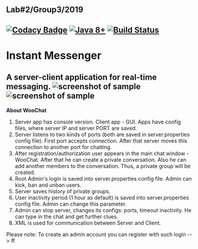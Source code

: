 Lab#2/Group3/2019
-------
[![Codacy Badge](https://api.codacy.com/project/badge/Grade/0c31ab3c3a01472884df2380a7832a09)](https://app.codacy.com/app/EEM86/WooChat?utm_source=github.com&utm_medium=referral&utm_content=EEM86/WooChat&utm_campaign=Badge_Grade_Dashboard)
[![Java 8+](https://img.shields.io/badge/java-8%2b-green.svg)](http://www.oracle.com/technetwork/java/javase/downloads/index.html)
[![Build Status](https://semaphoreci.com/api/v1/eem86/woochat/branches/master/badge.svg)](https://semaphoreci.com/eem86/woochat)
---
Instant Messenger
=====================
A server-client application for real-time messaging.
![screenshot of sample](https://i.imgur.com/HaF8Fgp.png)
![screenshot of sample](https://i.imgur.com/cQtbkRD.png)
---
**About WooChat**
1. Server app has console version. Client app - GUI. Apps have config files, where server IP and server PORT are saved.
2. Server listens to two kinds of ports (both are saved in server.properties config file). First port accepts connection. After that server moves this connection to another port for chatting.
3. After registration/authorization user appears in the main chat window - WooChat. After that he can create a private conversation. Also he can add another members to the conversation. Thus, a private group will be created. 
4. Root Admin's login is saved into server.properties config file. Admin can kick, ban and unban users.
5. Server saves history of private groups.
6. User inactivity period (1 hour as default) is saved into server.properties config file. Admin can change this parameter.
7. Admin can stop server, changes its configs: ports, timeout inactivity. He can type </help> in the chat and get further clues.
8. XML is used for communication between Server and Client.

Please note: To create an admin account you can register with such login --> ff
